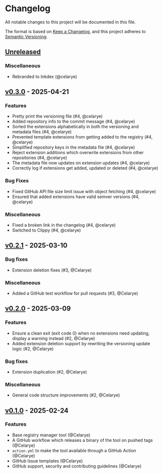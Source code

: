# Changelog

All notable changes to this project will be documented in this file.

The format is based on [Keep a Changelog](https://keepachangelog.com/en/1.1.0/),
and this project adheres to [Semantic Versioning](https://semver.org/spec/v2.0.0.html).

## [Unreleased]

### Miscellaneous

- Rebranded to Inkdex (@celarye)

## [v0.3.0] - 2025-04-21

### Features

- Pretty print the versioning file (#4, @celarye)
- Added repository info to the commit message (#4, @celarye)
- Sorted the extensions alphabetically in both the versioning and metadata files (#4, @celarye)
- Prevented template extensions from getting added to the registry (#4, @celarye)
- Simplified repository keys in the metadata file (#4, @celarye)
- Reject extension additions which overwrite extensions from other repositories (#4, @celarye)
- The metadata file now updates on extension updates (#4, @celarye)
- Correctly log if extensions get added, updated or deleted (#4, @celarye)

### Bug Fixes

- Fixed GitHub API file size limit issue with object fetching (#4, @celarye)
- Ensured that added extensions have valid semver versions (#4, @celarye)

### Miscellaneous

- Fixed a broken link in the changelog (#4, @celarye)
- Switched to Clippy (#4, @celarye)

## [v0.2.1] - 2025-03-10

### Bug fixes

- Extension deletion fixes (#3, @Celarye)

### Miscellaneous

- Added a GitHub test workflow for pull requests (#3, @Celarye)

## [v0.2.0] - 2025-03-09

### Features

- Ensure a clean exit (exit code 0) when no extensions need updating, display a warning instead (#2, @Celarye)
- Added extension deletion support by rewriting the versioning update logic (#2, @Celarye)

### Bug fixes

- Extension duplication (#2, @Celarye)

### Miscellaneous

- General code structure improvements (#2, @Celarye)

## [v0.1.0] - 2025-02-24

### Features

- Base registry manager tool (@Celarye)
- A GitHub workflow which releases a binary of the tool on pushed tags (@Celarye)
- `action.yml` to make the tool available through a GitHub Action (@Celarye)
- GitHub Issue templates (@Celarye)
- GitHub support, security and contributing guidelines (@Celarye)

[Unreleased]: https://github.com/inkdex/registry-manager/compare/v0.3.0...HEAD
[v0.3.0]: https://github.com/inkdex/registry-manager/compare/v0.2.1...v0.3.0
[v0.2.1]: https://github.com/inkdex/registry-manager/compare/v0.2.0...v0.2.1
[v0.2.0]: https://github.com/inkdex/registry-manager/compare/v0.1.0...v0.2.0
[v0.1.0]: https://github.com/inkdex/registry-manager/releases/tag/v0.1.0
